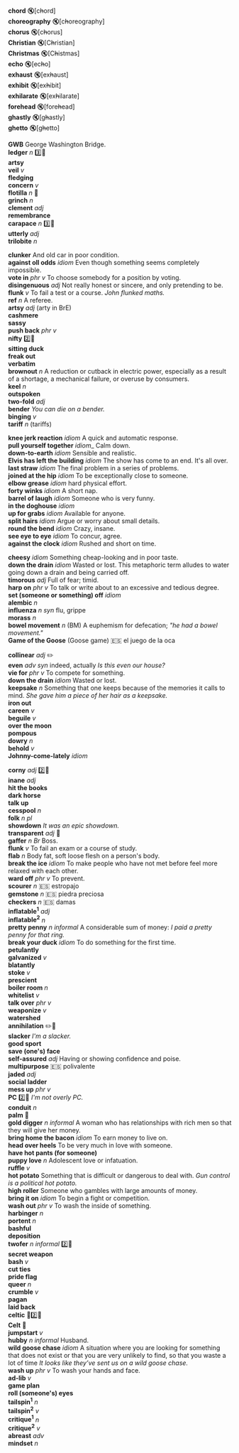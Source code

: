 
__chord__ :mute:[c~~h~~ord]  
__choreography__ :mute:[c~~h~~oreography]  
__chorus__ :mute:[c~~h~~orus]  
__Christian__ :mute:[C~~h~~ristian]  
__Christmas__ :mute:[C~~h~~istmas]  
__echo__ :mute:[ec~~h~~o]  
__exhaust__ :mute:[ex~~h~~aust]  
__exhibit__ :mute:[ex~~h~~ibit]  
__exhilarate__ :mute:[ex~~h~~ilarate]  
__forehead__ :mute:[fore~~h~~ead]  
__ghastly__ :mute:[g~~h~~astly]  
__ghetto__ :mute:[g~~h~~etto]  

__GWB__ George Washington Bridge.  
__ledger__ _n_ :three::hammer:  
__artsy__  
__veil__ _v_  
__fledging__  
__concern__ _v_  
__flotilla__ _n_ :mega:  
__grinch__ _n_  
__clement__ _adj_  
__remembrance__  
__carapace__ _n_ :three::hammer:  
__utterly__ _adj_  
__trilobite__ _n_  

__clunker__ And old car in poor condition.  
__against oll odds__ _idiom_ Even though something seems completely impossible.  
__vote in__ _phr v_ To choose somebody for a position by voting.  
__disingenuous__ _adj_ Not really honest or sincere, and only pretending to be.  
__flunk__ _v_ To fail a test or a course. _John flunked maths._  
__ref__ _n_ A referee.  
__artsy__ _adj_ (arty in BrE)  
__cashmere__  
__sassy__  
__push back__ _phr v_  
__nifty__ :two::hammer:  
__sitting duck__  
__freak out__  
__verbatim__  
__brownout__ _n_ A reduction or cutback in electric power, especially as a result of a shortage, a mechanical failure, or overuse by consumers.  
__keel__ _n_  
__outspoken__  
__two-fold__ _adj_  
__bender__ _You can die on a bender._  
__binging__ _v_  
__tariff__ _n_ (tariffs)  

__knee jerk reaction__ _idiom_ A quick and automatic response.  
__pull yourself together__ _idiom__ Calm down.  
__down-to-earth__ _idiom_ Sensible and realistic.  
__Elvis has left the building__ _idiom_ The show has come to an end. It's all over.  
__last straw__ _idiom_ The final problem in a series of problems.  
__joined at the hip__ _idiom_ To be exceptionally close to someone.  
__elbow grease__ _idiom_ hard physical effort.  
__forty winks__ _idiom_ A short nap.  
__barrel of laugh__ _idiom_ Someone who is very funny.  
__in the doghouse__ _idiom_  
__up for grabs__ _idiom_ Available for anyone.  
__split hairs__ _idiom_ Argue or worry about small details.  
__round the bend__ _idiom_ Crazy, insane.  
__see eye to eye__ _idiom_ To concur, agree.  
__against the clock__ _idiom_ Rushed and short on time.  

__cheesy__ _idiom_ Something cheap-looking and in poor taste.  
__down the drain__ _idiom_ Wasted or lost. This metaphoric term alludes to water going down a drain and being carried off.  
__timorous__ _adj_ Full of fear; timid.  
__harp on__ _phr v_ To talk or write about to an excessive and tedious degree.  
__set (someone or something) off__ _idiom_  
__alembic__ _n_  
__influenza__ _n_ _syn_ flu, grippe  
__morass__ _n_  
__bowel movement__ _n_ (BM) A euphemism for defecation; _"he had a bowel movement."_  
__Game of the Goose__ (Goose game) :es: el juego de la oca  

__collinear__ _adj_ :pencil2:  
__even__ _adv_ _syn_ indeed, actually _Is this even our house?_  
__vie for__ _phr v_ To compete for something.  
__down the drain__ _idiom_ Wasted or lost.  
__keepsake__ _n_  Something that one keeps because of the memories it calls to mind. _She gave him a piece of her hair as a keepsake._  
__iron out__  
__careen__ _v_  
__beguile__ _v_  
__over the moon__  
__pompous__  
__dowry__ _n_  
__behold__ _v_  
__Johnny-come-lately__ _idiom_  

__corny__ _adj_ :two::hammer:  
__inane__ _adj_  
__hit the books__  
__dark horse__  
__talk up__  
__cesspool__ _n_  
__folk__ _n pl_  
__showdown__ _It was an epic showdown._  
__transparent__ _adj_ :mega:  
__gaffer__ _n_ _Br_ Boss.  
__flunk__ _v_ To fail an exam or a course of study.  
__flab__ _n_ Body fat, soft loose flesh on a person's body.  
__break the ice__ _idiom_ To make people who have not met before feel more relaxed with each other.  
__ward off__ _phr v_ To prevent.  
__scourer__ _n_ :es: estropajo  
__gemstone__ _n_ :es: piedra preciosa  
__checkers__ _n_ :es: damas  
__inflatable<sup>1</sup>__ _adj_  
__inflatable<sup>2</sup>__ _n_  
__pretty penny__ _n_ _informal_ A considerable sum of money: _I paid a pretty penny for that ring._  
__break your duck__ _idiom_ To do something for the first time.  
__petulantly__  
__galvanized__ _v_  
__blatantly__  
__stoke__ _v_  
__prescient__  
__boiler room__ _n_  
__whitelist__ _v_  
__talk over__ _phr v_  
__weaponize__ _v_  
__watershed__  
__annihilation__ :pencil2::mega:  
__slacker__ _I'm a slacker._  
__good sport__  
__save (one's) face__  
__self-assured__ _adj_  Having or showing confidence and poise.  
__multipurpose__ :es: polivalente  
__jaded__ _adj_  
__social ladder__  
__mess up__ _phr v_  
__PC__ :two::hammer: _I'm not overly PC._  
__conduit__ _n_  
__palm__ :mega:  
__gold digger__ _n_ _informal_ A woman who has relationships with rich men so that they will give her money.  
__bring home the bacon__ _idiom_ To earn money to live on.  
__head over heels__ To be very much in love with someone.  
__have hot pants (for someone)__  
__puppy love__ _n_ Adolescent love or infatuation.  
__ruffle__ _v_  
__hot potato__ Something that is difficult or dangerous to deal with. _Gun control is a political hot potato._  
__high roller__ Someone who gambles with large amounts of money.  
__bring it on__ _idiom_ To begin a fight or competition.  
__wash out__ _phr v_ To wash the inside of something.  
__harbinger__ _n_  
__portent__ _n_  
__bashful__  
__deposition__  
__twofer__ _n_ _informal_ :two::hammer:  
__secret weapon__  
__bash__ _v_  
__cut ties__  
__pride flag__  
__queer__ _n_  
__crumble__ _v_  
__pagan__  
__laid back__  
__celtic__ :mega::two::hammer:  
__Celt__ :mega:  
__jumpstart__ _v_  
__hubby__ _n_ _informal_ Husband.  
__wild goose chase__ _idiom_ A situation where you are looking for something that does not exist or that you are very unlikely to find, so that you waste a lot of time  _It looks like they’ve sent us on a wild goose chase._  
__wash up__ _phr v_ To wash your hands and face.  
__ad-lib__ _v_  
__game plan__  
__roll (someone's) eyes__  
__tailspin<sup>1</sup>__ _n_  
__tailspin<sup>2</sup>__ _v_  
__critique<sup>1</sup>__ _n_  
__critique<sup>2</sup>__ _v_  
__abreast__ _adv_  
__mindset__ _n_  
